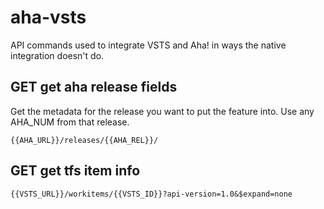 # aha-vsts
API commands used to integrate VSTS and Aha! in ways the native integration doesn't do.

## GET get aha release fields
Get the metadata for the release you want to put the feature into. Use any AHA_NUM from that release.

```
{{AHA_URL}}/releases/{{AHA_REL}}/
```

## GET get tfs item info
`{{VSTS_URL}}/workitems/{{VSTS_ID}}?api-version=1.0&$expand=none`
